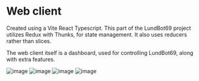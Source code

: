 # Web client

Created using a Vite React Typescript.
This part of the LundBot69 project utilizes Redux with Thunks, for state management.
It also uses reducers rather than slices.

The web client itself is a dashboard, used for controlling LundBot69, along with extra features.

![image](https://github.com/MagnusHLund/LundBot69_Twitch/assets/124877369/cee08b2e-d69f-4464-bbf0-00fc88b79ef7)
![image](https://github.com/MagnusHLund/LundBot69_Twitch/assets/124877369/e8ce3843-fefc-497e-8793-27b7b6cad1e0)
![image](https://github.com/MagnusHLund/LundBot69_Twitch/assets/124877369/5e0d09dd-adcd-48f3-9013-f30e78839a41)
![image](https://github.com/MagnusHLund/LundBot69_Twitch/assets/124877369/5de4c750-26ba-404b-ae24-c5430ec877ab)

